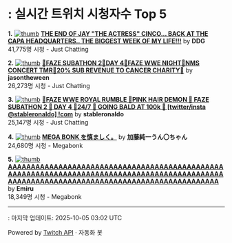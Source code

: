 # : 실시간 트위치 시청자수 Top 5

**1.** [![thumb](https://static-cdn.jtvnw.net/previews-ttv/live_user_ddg-320x180.jpg)](https://twitch.tv/DDG)
**[THE END OF JAY "THE ACTRESS" CINCO... BACK AT THE CAPA HEADQUARTERS.. THE BIGGEST WEEK OF MY LIFE!!!](https://twitch.tv/DDG)** by **DDG**<br>41,775명 시청  - Just Chatting

**2.** [![thumb](https://static-cdn.jtvnw.net/previews-ttv/live_user_jasontheween-320x180.jpg)](https://twitch.tv/jasontheween)
**[🔴FAZE SUBATHON 2🔴DAY 4🔴FAZE WWE NIGHT🔴NMS CONCERT TMR🔴20% SUB REVENUE TO CANCER CHARITY🔴](https://twitch.tv/jasontheween)** by **jasontheween**<br>26,273명 시청  - Just Chatting

**3.** [![thumb](https://static-cdn.jtvnw.net/previews-ttv/live_user_stableronaldo-320x180.jpg)](https://twitch.tv/stableronaldo)
**[🦑FAZE WWE ROYAL RUMBLE 🦑PINK HAIR DEMON 🦑 FAZE SUBATHON 2 🦑 DAY 4 🦑24/7 🦑 GOING BALD AT 100k 🦑 [twitter/insta @stableronaldo] !com](https://twitch.tv/stableronaldo)** by **stableronaldo**<br>25,147명 시청  - Just Chatting

**4.** [![thumb](https://static-cdn.jtvnw.net/previews-ttv/live_user_kato_junichi0817-320x180.jpg)](https://twitch.tv/加藤純一うん〇ちゃん)
**[MEGA BONK を慎ましく。](https://twitch.tv/加藤純一うん〇ちゃん)** by **加藤純一うん〇ちゃん**<br>24,680명 시청  - Megabonk

**5.** [![thumb](https://static-cdn.jtvnw.net/previews-ttv/live_user_emiru-320x180.jpg)](https://twitch.tv/Emiru)
**[AAAAAAAAAAAAAAAAAAAAAAAAAAAAAAAAAAAAAAAAAAAAAAAAAAAAAAAAAAAAAAAAAAAAAAAAAAAAAAAAAAAAAAAAAAAAAAAAAAAAAAAAAAAAAAAAAAAAAAAAAAAAAAAAAAAAAAAAAAAA](https://twitch.tv/Emiru)** by **Emiru**<br>18,349명 시청  - Megabonk


---
: 마지막 업데이트: 2025-10-05 03:02 UTC

Powered by [Twitch API](https://dev.twitch.tv/docs/api/reference) · 자동화 봇
